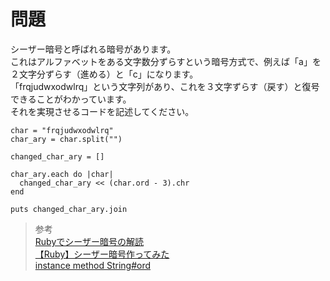 # 問題
シーザー暗号と呼ばれる暗号があります。  
これはアルファベットをある文字数分ずらすという暗号方式で、例えば「a」を２文字分ずらす（進める）と「c」になります。  
「frqjudwxodwlrq」という文字列があり、これを３文字ずらす（戻す）と復号できることがわかっています。  
それを実現させるコードを記述してください。

```
char = "frqjudwxodwlrq"
char_ary = char.split("")

changed_char_ary = []

char_ary.each do |char|
  changed_char_ary << (char.ord - 3).chr
end

puts changed_char_ary.join

```

> 参考  
[Rubyでシーザー暗号の解読](https://qiita.com/MIRAI1221/items/622f1c51e37d77b85d2d)  
[【Ruby】シーザー暗号作ってみた](https://qiita.com/ya-maruchoba/items/9e26c971fbaffb77c7d2)  
[instance method String#ord](https://docs.ruby-lang.org/ja/latest/method/String/i/ord.html)

